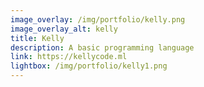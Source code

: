 ```yaml
---
image_overlay: /img/portfolio/kelly.png
image_overlay_alt: kelly
title: Kelly
description: A basic programming language
link: https://kellycode.ml
lightbox: /img/portfolio/kelly1.png
---
```

